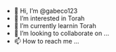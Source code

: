 - 👋 Hi, I’m @gabeco123
- 👀 I’m interested in Torah
- 🌱 I’m currently learnin Torah
- 💞️ I’m looking to collaborate on ...
- 📫 How to reach me ...

<!---
gabeco123/gabeco123 is a ✨ special ✨ repository because its `README.md` (this file) appears on your GitHub profile.
You can click the Preview link to take a look at your changes.
--->
